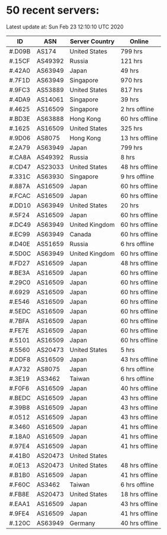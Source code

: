 # 50 recent servers:

Latest update at: Sun Feb 23 12:10:10 UTC 2020

| ID | ASN | Server Country | Online |
| -- | --- | -------------- | ------ |
| #.D09B | AS174 | United States | 799 hrs |
| #.15CF | AS49392 | Russia | 121 hrs |
| #.42A0 | AS63949 | Japan | 49 hrs |
| #.7F1D | AS63949 | Singapore | 970 hrs |
| #.9FC3 | AS53889 | United States | 817 hrs |
| #.4DA9 | AS14061 | Singapore | 39 hrs |
| #.4625 | AS16509 | Singapore | 2 hrs offline |
| #.BD3E | AS63888 | Hong Kong | 60 hrs offline |
| #.1625 | AS16509 | United States | 325 hrs |
| #.9D06 | AS8075 | Hong Kong | 13 hrs offline |
| #.2A79 | AS63949 | Japan | 799 hrs |
| #.CA8A | AS49392 | Russia | 8 hrs |
| #.CD47 | AS23033 | United States | 48 hrs offline |
| #.331C | AS63930 | Singapore | 9 hrs offline |
| #.887A | AS16509 | Japan | 60 hrs offline |
| #.FCAC | AS16509 | Japan | 60 hrs offline |
| #.DD10 | AS63949 | United States | 20 hrs |
| #.5F24 | AS16509 | Japan | 60 hrs offline |
| #.DC49 | AS63949 | United Kingdom | 60 hrs offline |
| #.EC99 | AS63949 | Canada | 60 hrs offline |
| #.D40E | AS51659 | Russia | 6 hrs offline |
| #.5D0C | AS63949 | United Kingdom | 60 hrs offline |
| #.FD27 | AS16509 | Japan | 48 hrs offline |
| #.BE3A | AS16509 | Japan | 60 hrs offline |
| #.29C0 | AS16509 | Japan | 60 hrs offline |
| #.6929 | AS16509 | Japan | 60 hrs offline |
| #.E546 | AS16509 | Japan | 60 hrs offline |
| #.5EDC | AS16509 | Japan | 60 hrs offline |
| #.7BFA | AS16509 | Japan | 60 hrs offline |
| #.FE7E | AS16509 | Japan | 60 hrs offline |
| #.5101 | AS16509 | Japan | 60 hrs offline |
| #.5560 | AS20473 | United States | 5 hrs |
| #.DDF8 | AS16509 | Japan | 43 hrs offline |
| #.A732 | AS8075 | Japan | 6 hrs offline |
| #.3E19 | AS3462 | Taiwan | 6 hrs offline |
| #.F0F6 | AS16509 | Japan | 40 hrs offline |
| #.BEDC | AS16509 | Japan | 43 hrs offline |
| #.39B8 | AS16509 | Japan | 43 hrs offline |
| #.0512 | AS16509 | Japan | 43 hrs offline |
| #.3460 | AS16509 | Japan | 41 hrs offline |
| #.18A0 | AS16509 | Japan | 41 hrs offline |
| #.97E4 | AS16509 | Japan | 41 hrs offline |
| #.41B0 | AS20473 | United States | |
| #.0E13 | AS20473 | United States | 48 hrs offline |
| #.B1B0 | AS16509 | Japan | 41 hrs offline |
| #.F60C | AS3462 | Taiwan | 6 hrs offline |
| #.FB8E | AS20473 | United States | 18 hrs offline |
| #.EAA1 | AS16509 | Japan | 43 hrs offline |
| #.9FE4 | AS16509 | Japan | 41 hrs offline |
| #.120C | AS63949 | Germany | 40 hrs offline |

